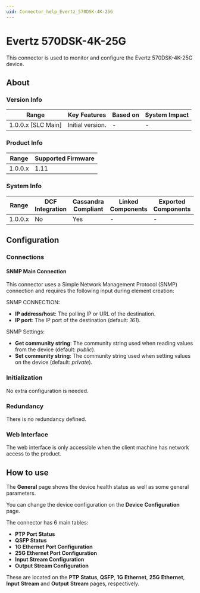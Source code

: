 ```yaml
---
uid: Connector_help_Evertz_570DSK-4K-25G
---
```


# Evertz 570DSK-4K-25G

This connector is used to monitor and configure the Evertz 570DSK-4K-25G device.

## About

### Version Info

| Range                | Key Features     | Based on     | System Impact     |
|----------------------|------------------|--------------|-------------------|
| 1.0.0.x [SLC Main]   | Initial version. | -            | -                 |

### Product Info

| Range     | Supported Firmware     |
|-----------|------------------------|
| 1.0.0.x   | 1.11                   |

### System Info

| Range     | DCF Integration     | Cassandra Compliant     | Linked Components     | Exported Components     |
|-----------|---------------------|-------------------------|-----------------------|-------------------------|
| 1.0.0.x   | No                  | Yes                     | -                     | -                       |

## Configuration

### Connections

#### SNMP Main Connection

This connector uses a Simple Network Management Protocol (SNMP) connection and requires the following input during element creation:

SNMP CONNECTION:

- **IP address/host**: The polling IP or URL of the destination.
- **IP port**: The IP port of the destination (default: *161*).

SNMP Settings:

- **Get community string**: The community string used when reading values from the device (default: *public*).
- **Set community string**: The community string used when setting values on the device (default: *private*).

### Initialization

No extra configuration is needed.

### Redundancy

There is no redundancy defined.

### Web Interface

The web interface is only accessible when the client machine has network access to the product.

## How to use

The **General** page shows the device health status as well as some general parameters.

You can change the device configuration on the **Device** **Configuration** page.

The connector has 6 main tables:

- **PTP Port Status**
- **QSFP Status**
- **1G Ethernet Port Configuration**
- **25G Ethernet Port Configuration**
- **Input Stream Configuration**
- **Output Stream Configuration**

These are located on the **PTP** **Status**, **QSFP**, **1G** **Ethernet**, **25G** **Ethernet**, **Input** **Stream** and **Output** **Stream** pages, respectively.
